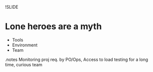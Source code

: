 !SLIDE
# Lone heroes are a myth #

* Tools
* Environment
* Team

.notes Monitoring proj req. by PO/Ops, Access to load testing for a long time, curious team
